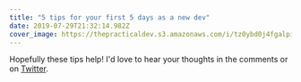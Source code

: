 ```yaml
---
title: "5 tips for your first 5 days as a new dev"
date: 2019-07-29T21:32:14.982Z
cover_image: https://thepracticaldev.s3.amazonaws.com/i/tz0ybd0j4fgalpipqxx8.jpg
---
```

Hopefully these tips help! I'd love to hear your thoughts in the comments or on [Twitter](https://twitter.com/CallMeWuz).